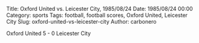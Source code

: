 Title: Oxford United vs. Leicester City, 1985/08/24
Date: 1985/08/24 00:00
Category: sports
Tags: football, football scores, Oxford United, Leicester City
Slug: oxford-united-vs-leicester-city
Author: carbonero


Oxford United 5 - 0 Leicester City
